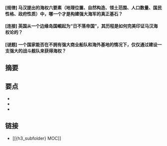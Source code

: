 #### [规律] 马汉提出的海权六要素（地理位置、自然构造、领土范围、人口数量、国民性格、政府性质）中，哪一个才是构建强大海军的真正基石？


#### [连接] 英国从一个边缘岛国崛起为“日不落帝国”，其历程是如何完美印证马汉海权论的？


#### [谜题] 一个国家能否在不拥有强大商业船队和海外基地的情况下，仅仅通过建设一支强大的战斗舰队来获得海权？


## 摘要


## 要点

- 
- 
- 

## 链接

- [[{h3_subfolder} MOC]]

